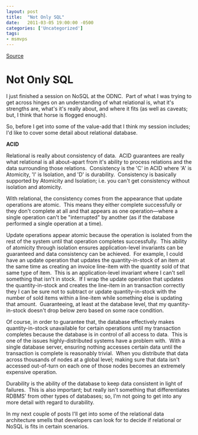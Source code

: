 ```yaml
---
layout: post
title:  "Not Only SQL"
date:   2011-03-05 19:00:00 -0500
categories: ['Uncategorized']
tags:
- msmvps
---
```

[Source](http://blogs.msmvps.com/peterritchie/2011/03/06/not-only-sql/ "Permalink to Not Only SQL")

# Not Only SQL

I just finished a session on NoSQL at the ODNC.  Part of what I was trying to get across hinges on an understanding of what relational is, what it's strengths are, what's it's really about, and where it fits (as well as caveats; but, I think that horse is flogged enough).

So, before I get into some of the value-add that I think my session includes; I'd like to cover some detail about relational database.

**ACID**

Relational is really about consistency of data.  ACID guarantees are really what relational is all about–apart from it's ability to process relations and the data surrounding those relations.  Consistency is the 'C' in ACID where 'A' is Atomicity, 'I' is Isolation, and 'D' is durability.  Consistency is basically supported by Atomicity and Isolation; i.e. you can't get consistency without isolation and atomicity.

With relational, the consistency comes from the appearance that update operations are atomic.  This means they either complete successfully or they don't complete at all and that appears as one operation—where a single operation can't be "interrupted" by another (as if the database performed a single operation at a time).

Update operations appear atomic because the operation is isolated from the rest of the system until that operation completes successfully.  This ability of atomicity through isolation ensures application-level invariants can be guaranteed and data consistency can be achieved.  For example, I could have an update operation that updates the quantity-in-stock of an item at the same time as creating an invoice line-item with the quantity sold of that same type of item.  This is an application-level invariant where I can't sell something that isn't in stock.  If I wrap the update operation that updates the quantity-in-stock and creates the line-item in an transaction correctly they I can be sure not to subtract or update quantity-in-stock with the number of sold items within a line-item while something else is updating that amount.  Guaranteeing, at least at the database level, that my quantity-in-stock doesn't drop below zero based on some race condition.

Of course, in order to guarantee that, the database effectively makes quantity-in-stock unavailable for certain operations until my transaction completes because the database is in control of all access to data.  This is one of the issues highly-distributed systems have a problem with.  With a single database server, ensuring nothing accesses certain data until the transaction is complete is reasonably trivial.  When you distribute that data across thousands of nodes at a global level; making sure that data isn't accessed out-of-turn on each one of those nodes becomes an extremely expensive operation.

Durability is the ability of the database to keep data consistent in light of failures.  This is also important; but really isn't something that differentiates RDBMS' from other types of databases; so, I'm not going to get into any more detail with regard to durability.

In my next couple of posts I'll get into some of the relational data architecture smells that developers can look for to decide if relational or NoSQL is fits in certain scenarios.

